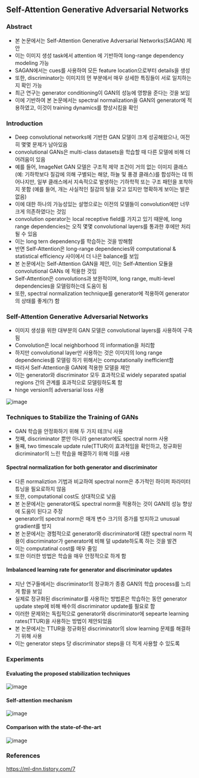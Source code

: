 ## Self-Attention Generative Adversarial Networks

### Abstract
- 본 논문에서는 Self-Attention Generative Adversarial Networks(SAGAN) 제안
- 이는 이미지 생성 task에서 attention 에 기반하여 long-range dependency modeling 가능
- SAGAN에서는 cues를 사용하여 모든 feature location으로부터 details을 생성
- 또한, discriminator는 이미지의 먼 부분에서 매우 상세한 특징들이 서로 일치하는지 확인 가능
- 최근 연구는 generator conditioning이 GAN의 성능에 영향을 준다는 것을 보임
- 이에 기반하여 본 논문에서는 spectral normalization을 GAN의 generator에 적용하였고, 이것이 training dynamics를 향상시킴을 확인

### Introduction
- Deep convolutional networks에 기반한 GAN 모델이 크게 성공해왔으나, 여전히 몇몇 문제가 남아있음
- convolutional GANs은 multi-class datasets을 학습할 때 다른 모델에 비해 더 어려움이 있음
- 예를 들어, ImageNet GAN 모델은 구조적 제약 조건이 거의 없는 이미지 클래스(예: 기하학보다 질감에 의해 구별되는 해양, 하늘 및 풍경 클래스)를 합성하는 데 뛰어나지만, 일부 클래스에서 지속적으로 발생하는 기하학적 또는 구조 패턴을 포착하지 못함 (예를 들어, 개는 사실적인 질감의 털을 갖고 있지만 명확하게 보이는 발은 없음)
- 이에 대한 하나의 가능성있는 설명으로는 이전의 모델들이 convolution에만 너무 크게 의존하였다는 것임
- convolution operator는 local receptive field를 가지고 있기 때문에, long range dependencies는 오직 몇몇 convolutional layers를 통과한 후에만 처리될 수 있음
- 이는 long tern dependency를 학습하는 것을 방해함
- 반면 Self-Attention은 long-range dependencies와 computational & statistical efficiency 사이에서 더 나은 balance를 보임
- 본 논문에서는 Self-Attention GAN을 제안, 이는 Self-Attention 모듈을 convolutional GANs 에 적용한 것임
- Self-Attention은 convolutions과 보완적이며, long range, multi-level dependencies을 모델링하는데 도움이 됨
- 또한, spectral normalization technique를 generator에 적용하여 generator의 상태를 좋게(?) 함

### Self-Attention Generative Adversarial Networks
- 이미지 생성을 위한 대부분의 GAN 모델은 convolutional layers를 사용하여 구축됨
- Convolution은 local neighborhood 의 information을 처리함
- 하지만 convolutional layer만 사용하는 것은 이미지의 long range dependencies를 모델링 하기 위해서는 computationally inefficient함
- 따라서 Self-Attention을 GAN에 적용한 모델을 제안
- 이는 generator와 discriminator 모두 효과적으로 widely separated spatial regions 간의 관계를 효과적으로 모델링하도록 함
- hinge version의 adversarial loss 사용

![image](https://user-images.githubusercontent.com/48814946/108315835-5c0eb900-71ff-11eb-96ae-1cc11d74f6e3.png)

### Techniques to Stabilize the Training of GANs
- GAN 학습을 안정화하기 위해 두 가지 테크닉 사용
- 첫째, discriminator 뿐만 아니라 generator에도 spectral norm 사용
- 둘째, two timescale update rule(TTUR)이 효과적임을 확인하고, 정규화된 dicriminator의 느린 학습을 해결하기 위해 이를 사용

#### Spectral normalization for both generator and discriminator
- 다른 normaliztion 기법과 비교하여 spectral norm은 추가적인 하이퍼 파라미터 튜닝을 필요로하지 않음
- 또한, computational cost도 상대적으로 낮음
- 본 논문에서는 generator에도 spectral norm을 적용하는 것이 GAN의 성능 향상에 도움이 된다고 주장
- generator의 spectral norm은 매개 변수 크기의 증가를 방지하고 unusual gradient를 방지
- 본 논문에서는 경험적으로 generator와 discriminator에 대한 spectral norm 적용이 discriminator가 generator에 비해 덜 update하도록 하는 것을 발견
- 이는 computatinal cost를 매우 줄임
- 또한 이러한 방법은 학습을 매우 안정적으로 하게 함

#### Imbalanced learning rate for generator and discriminator updates
- 지난 연구들에서는 discriminator의 정규화가 종종 GAN의 학습 process를 느리게 함을 보임
- 실제로 정규화된 discriminator를 사용하는 방법론은 학습하는 동안 generator update step에 비해 배수의 discriminator update를 필요로 함
- 이러한 문제와는 독립적으로 generator와 discriminator에 sepearte learning rates(TTUR)을 사용하는 방법이 제안되었음
- 본 논문에서는 TTUR을 정규화된 discriminator의 slow learning 문제를 해결하기 위해 사용
- 이는 generator steps 당 discriminator steps을 더 적게 사용할 수 있도록 

### Experiments

#### Evaluating the proposed stabilization techniques
![image](https://user-images.githubusercontent.com/48814946/108319906-6c299700-7205-11eb-87b4-d55b4fc04f46.png)

#### Self-attention mechanism
![image](https://user-images.githubusercontent.com/48814946/108319991-93806400-7205-11eb-9f4d-a6ba1d988df3.png)

#### Comparison with the state-of-the-art
![image](https://user-images.githubusercontent.com/48814946/108320107-b3178c80-7205-11eb-90c4-d927c2fd4f58.png)

### References
https://ml-dnn.tistory.com/7

